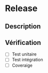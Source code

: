 # Release

## Description

## Vérification

- [ ] Test unitaire
- [ ] Test intégration
- [ ] Coveraige
